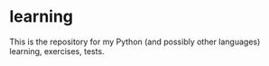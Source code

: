 # learning
This is the repository for my Python (and possibly other languages) learning, exercises, tests.

